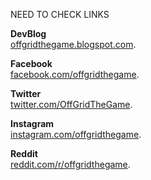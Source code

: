 NEED TO CHECK LINKS

**DevBlog**  
[offgridthegame.blogspot.com](http://web.archive.org/web/20230602011421/http://offgridthegame.blogspot.com/).

**Facebook**  
[facebook.com/offgridthegame](http://web.archive.org/web/20230602011421/http://facebook.com/offgridthegame).

**Twitter**  
[twitter.com/OffGridTheGame](http://web.archive.org/web/20230602011421/http://twitter.com/OffGridTheGame).

**Instagram**  
[instagram.com/offgridthegame](http://web.archive.org/web/20230602011421/http://instagram.com/offgridthegame).

**Reddit**  
[reddit.com/r/offgridthegame](http://web.archive.org/web/20230602011421/http://reddit.com/r/offgridthegame).